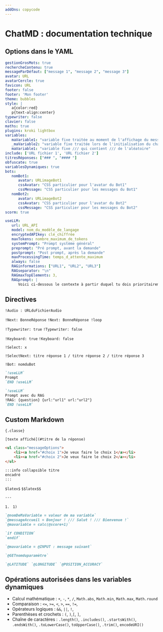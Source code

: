 ```yaml
---
addOns: copycode
---
```


# ChatMD : documentation technique

## Options dans le YAML

```yaml
gestionGrosMots: true
rechercheContenu: true
messageParDéfaut: ["message 1", "message 2", "message 3"]
avatar: URL
avatarCercle: true
favicon: URL
footer: false
footer: 'Mon footer'
theme: bubbles
style: |
   a{color:red}
   p{text-align:center}
typewriter: false
clavier: false
maths: true
plugins: kroki lightbox
variables:
   maVariable1: "variable fixe traitée au moment de l'affichage du message" 
   _maVariable2: "variable fixe traitée lors de l'initialisation du chatbot"
   maVariable1: "variable fixe /// qui contient /// de l'aléatoire"
include: ['URL fichier 1', 'URL fichier 2']
titresRéponses: ["### ", "#### "]
obfuscate: true
variablesDynamiques: true
bots:
   nomBot1:
      avatar: URLimageBot1
      cssAvatar: "CSS particulier pour l'avatar du Bot1"
      cssMessage: "CSS particulier pour les messages du Bot1"
   nomBot2:
      avatar: URLimageBot2
      cssAvatar: "CSS particulier pour l'avatar du Bot2"
      cssMessage: "CSS particulier pour les messages du Bot2"
scorm: true
```

```yaml
useLLM:
   url: URL_API
   model: nom_du_modèle_de_langage
   encryptedAPIkey: clé_chiffrée
   maxTokens: nombre_maximum_de_tokens
   systemPrompt: "Prompt système général"
   preprompt: "Pré prompt, avant la demande"
   postprompt: "Post prompt, après la demande"
   maxProcessingTime: temps_d_attente_maximum
   always: false
   RAGinformations: ["URL1", "URL2", "URL3"]
   RAGseparator: "\n"
   RAGmaxTopElements: 3,
   RAGprompt: |
      Voici ci-dessous le contexte à partir duquel tu dois prioritairement partir pour construire ta réponse, tu dois sélectionner dans ce contexte l'information qui est en lien avec la question et ne pas parler du reste. Si l'information n'est pas dans le contexte, indique-le et essaie de répondre malgré tout."
```

## Directives

`!Audio : URLduFichierAudio`

`!Next: BonneRéponse`
`!Next: BonneRéponse !loop`

`!Typewriter: true`
`!Typewriter: false`

`!Keyboard: true`
`!Keyboard: false`

`!Select: x`

`!SelectNext: titre réponse 1 / titre réponse 2 / titre réponse 3`

`!Bot: nomduBot`

```markdown
`!useLLM`
Prompt
`END !useLLM`
```

```markdown
`!useLLM`
Prompt avec du RAG
!RAG: {question} {url:"url1" url:"url2"}
`END !useLLM`
```

## Custom Markdown


`{.classe}`

`[texte affiché](#titre de la réponse)`

```html
<ul class="messageOptions">
    <li><a href="#choix 1">Je veux faire le choix 1</a></li>
    <li><a href="#choix 2">Je veux faire le choix 2</a></li>
</ul>
```

```markdown
:::info collapsible titre
encadré
:::
```

`$latex$` `$$latex$$`

`---`

`1. `
`1) `


```markdown
`@nomDeMaVariable = valeur de ma variable`
`@messageAccueil = Bonjour ! /// Salut ! /// Bienvenue !`
`@mavariable = calc(@score+1)`

`if CONDITION`
`endif`

`@mavariable = @INPUT : message suivant`

`@GETnomduparamètre`

`@LATITUDE` `@LONGITUDE` `@POSITION_ACCURACY`
```

## Opérations autorisées dans les variables dynamiques

-   Calcul mathématique : `+`, `-`, `*`, `/`, `Math.abs`, `Math.min`, `Math.max`, `Math.round`
-   Comparaison : `<=`, `>=`, `<`, `>`, `==`, `!=`,
-   Opérateurs logiques : `&&`, `||`, `!`,
-   Parenthèses et crochets : `(`, `)`,`[`, `]`,
-   Chaîne de caractères : `.length()`, `.includes()`, `.startsWith()`, `.endsWith()`, `.toLowerCase()`, `toUpperCase()`, `.trim()`, `encodeURI()`